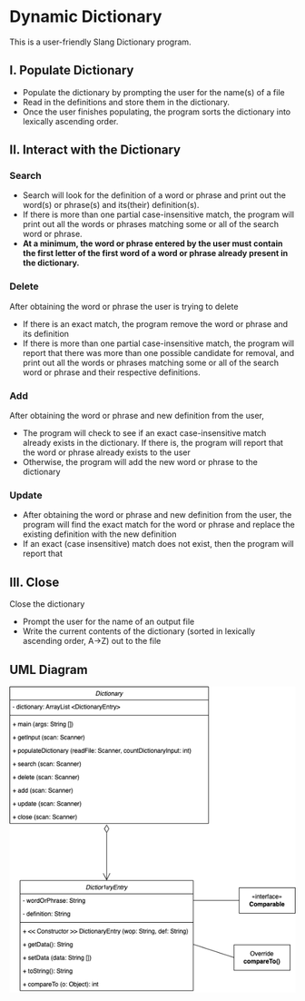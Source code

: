 # Dynamic Dictionary
This is a user-friendly Slang Dictionary program. 
## I. Populate Dictionary
- Populate the dictionary by prompting the user for the name(s) of a file
- Read in the definitions and store them in the dictionary.
- Once the user finishes populating, the program sorts the dictionary into lexically ascending order.
## II. Interact with the Dictionary
### Search
- Search will look for the definition of a word or phrase and print out the word(s) or phrase(s) and its(their) definition(s).
- If there is more than one partial case-insensitive match, the program will print out all the words or phrases matching some or all of the search word or phrase.
- **At a minimum, the word or phrase entered by the user must contain the first letter of the first word of a word or phrase already present in the dictionary.**
### Delete
After obtaining the word or phrase the user is trying to delete
  - If there is an exact match, the program remove the word or phrase and its definition
  - If there is more than one partial case-insensitive match, the program will report that there was more than one possible candidate for removal, and print out all the words or phrases matching some or all of the search word or phrase and their respective definitions.

### Add
After obtaining the word or phrase and new definition from the user, 
  - The program will check to see if an exact case-insensitive match already exists in the dictionary. If there is, the program will report that the word or phrase already exists to the user
  - Otherwise, the program will add the new word or phrase to the dictionary
### Update
- After obtaining the word or phrase and new definition from the user, the program will find the exact match for the word or phrase and replace the existing definition with the new definition
- If an exact (case insensitive) match does not exist, then the program will report that
## III. Close
Close the dictionary
- Prompt the user for the name of an output file
- Write the current contents of the dictionary (sorted in lexically ascending order, A→Z) out to the file
## UML Diagram
![UML](UML.png)
